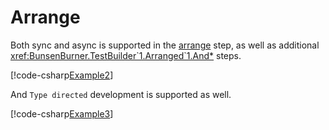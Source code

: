 # Arrange

Both sync and async is supported in the [arrange](xref:BunsenBurner.TestBuilder`1.Arranged`1) step, as well as
additional <xref:BunsenBurner.TestBuilder`1.Arranged`1.And*> steps.

[!code-csharp[Example2](../../../Core/BunsenBurner.Tests/Examples/ArrangeActAssert.cs#Example2)]

And `Type directed` development is supported as well.

[!code-csharp[Example3](../../../Core/BunsenBurner.Tests/Examples/ArrangeActAssert.cs#Example3)]
